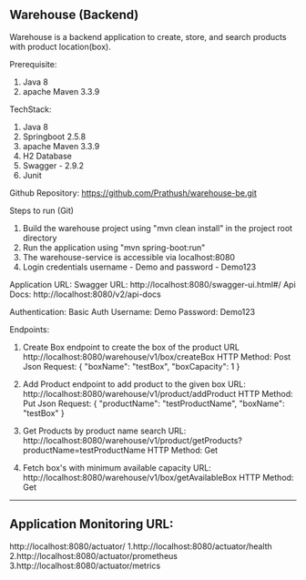 Warehouse (Backend)
---------------------------
Warehouse is a backend application to create, store, and search products with product location(box).

Prerequisite:
1. Java 8
3. apache Maven 3.3.9

TechStack:
1. Java 8
2. Springboot 2.5.8
3. apache Maven 3.3.9
4. H2 Database
5. Swagger - 2.9.2
6. Junit

Github Repository:
https://github.com/Prathush/warehouse-be.git

Steps to run (Git)
1. Build the warehouse project using "mvn clean install" in the project root directory
2. Run the application using "mvn spring-boot:run"
3. The warehouse-service is accessible via localhost:8080
4. Login credentials username - Demo and password - Demo123

Application URL:
Swagger URL: http://localhost:8080/swagger-ui.html#/
Api Docs: http://localhost:8080/v2/api-docs

Authentication:
Basic Auth
Username: Demo
Password: Demo123

Endpoints:

1. Create Box endpoint to create the box of the product
   URL http://localhost:8080/warehouse/v1/box/createBox
   HTTP Method: Post
   Json Request:
   {
   "boxName": "testBox",
   "boxCapacity": 1
   }

2. Add Product endpoint to add product to the given box
   URL: http://localhost:8080/warehouse/v1/product/addProduct
   HTTP Method: Put
   Json Request:
   {
   "productName": "testProductName",
   "boxName": "testBox"
   }

3. Get Products by product name search
   URL: http://localhost:8080/warehouse/v1/product/getProducts?productName=testProductName
   HTTP Method: Get

4. Fetch box's with minimum available capacity
   URL: http://localhost:8080/warehouse/v1/box/getAvailableBox
   HTTP Method: Get

---------------------------------------------------------------------------------------------------------

Application Monitoring URL:
---------------------------
http://localhost:8080/actuator/
1.http://localhost:8080/actuator/health
2.http://localhost:8080/actuator/prometheus
3.http://localhost:8080/actuator/metrics

